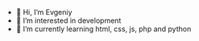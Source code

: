 - 👋 Hi, I’m Evgeniy
- 👀 I’m interested in development
- 🌱 I’m currently learning html, css, js, php and python

<!---
EuCrabs/EuCrabs is a ✨ special ✨ repository because its `README.md` (this file) appears on your GitHub profile.
You can click the Preview link to take a look at your changes.
--->
